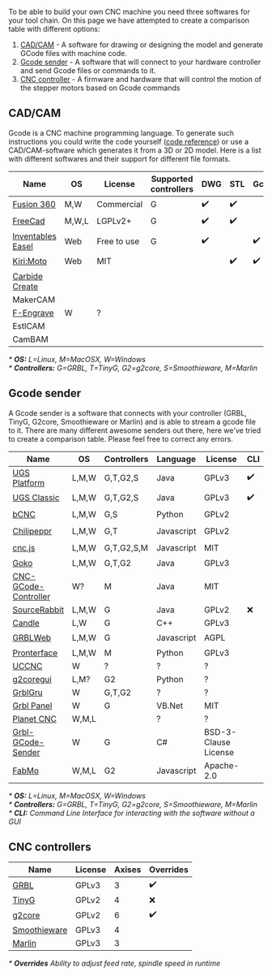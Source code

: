 To be able to build your own CNC machine you need three softwares for your tool chain. On this page we have attempted to create a comparison table with different options:

1. [CAD/CAM](#cadcam) - A software for drawing or designing the model and generate GCode files with machine code.
2. [Gcode sender](#gcode-sender) - A software that will connect to your hardware controller and send Gcode files or commands to it.
3. [CNC controller](#cnc-controllers) - A firmware and hardware that will control the motion of the stepper motors based on Gcode commands

## CAD/CAM
Gcode is a CNC machine programming language. To generate such instructions you could write the code yourself ([code reference](http://linuxcnc.org/docs/html/gcode.html)) or use a CAD/CAM-software which generates it from a 3D or 2D model. Here is a list with 
different softwares and their support for different file formats.

| Name                                                           | OS    | License     | Supported controllers | DWG | STL | Gcode | SVG |
| -------------------------------------------------------------- | ------| ----------- | --------------------- | --- | --- | ----- | --- |
| [Fusion 360](https://www.autodesk.se/products/fusion-360/)     | M,W   | Commercial  | G                     | :heavy_check_mark: | :heavy_check_mark: | | :heavy_check_mark: |
| [FreeCad](https://www.freecadweb.org/)                         | M,W,L | LGPLv2+     | G                     | :heavy_check_mark: | :heavy_check_mark: | | :heavy_check_mark: |
| [Inventables Easel](http://easel.inventables.com/)             | Web   | Free to use | G                     | :heavy_check_mark: | | :heavy_check_mark: | :heavy_check_mark: |
| [Kiri:Moto](https://grid.space/kiri/)                          | Web   | MIT         |                       | | :heavy_check_mark: | :heavy_check_mark: | |
| [Carbide Create](https://carbide3d.com/carbidecreate/)         |       |             |                       | | | | |
| MakerCAM                                                       |       |             |                       | | | | |
| [F-Engrave](https://www.scorchworks.com/Fengrave/fengrave.html)| W     | ?           |                       | | | | |
| EstlCAM                                                    |       |             |                       | | | | |
| CamBAM                                                     |       |             |                       | | | | |
      
_* **OS:** L=Linux, M=MacOSX, W=Windows_ <br/>
_* **Controllers:** G=GRBL, T=TinyG, G2=g2core, S=Smoothieware, M=Marlin_ <br/>

## Gcode sender

A Gcode sender is a software that connects with your controller (GRBL, TinyG, G2core, Smoothieware or Marlin) and is able to stream a gcode file to it. There are many different awesome senders out there, here we've tried to create a comparison table. Please feel free to correct any errors.

| Name                                                 | OS    | Controllers | Language   | License | CLI | WebUI | Gamepad | Overrides | Editor |
| ---------------------------------------------------- | ------| ----------- | ---------- | ------- | --- | ----- | ------- | --------- | ------- |
| [UGS Platform](http://winder.github.io/ugs_website/) | L,M,W | G,T,G2,S    | Java       | GPLv3   | :heavy_check_mark: | :heavy_check_mark: | :heavy_check_mark: | :heavy_check_mark: | :heavy_check_mark: |
| [UGS Classic](http://winder.github.io/ugs_website/)  | L,M,W | G,T,G2,S    | Java       | GPLv3   | :heavy_check_mark: | :heavy_check_mark: | :x: | :x: | :x: |
| [bCNC](https://github.com/vlachoudis/bCNC)           | L,M,W | G,S         | Python     | GPLv2   |     | :heavy_check_mark: | | | :heavy_check_mark: | 
| [Chilipeppr](http://chilipeppr.com/)                 | L,M,W | G,T         | Javascript | GPLv2   |     | :heavy_check_mark: | | :heavy_check_mark: | :x: |
| [cnc.js](https://github.com/cncjs/cncjs)             | L,M,W | G,T,G2,S,M  | Javascript | MIT     |     | :heavy_check_mark: | :x: | :x: | :x: |
| [Goko](https://goko.fr/)                             | L,M,W | G,T,G2      | Java       | GPLv3   |     |  | | |
| [CNC-GCode-Controller](https://github.com/pknoe3lh/cncgcodecontroller) | W?    | M | Java | MIT   |     |  | | |
| [SourceRabbit](https://github.com/nsiatras/sourcerabbit-gcode-sender)  | L,M,W | G | Java | GPLv2 | :x: | :x: | :x: | :x: | :x: |
| [Candle](https://github.com/Denvi/Candle)            | L,W   | G           | C++        | GPLv3   |     |  | | |
| [GRBLWeb](http://xyzbots.com/grblweb.html)           | L,M,W | G           | Javascript | AGPL    |     | :heavy_check_mark: | | |
| [Pronterface](http://www.pronterface.com/)           | L,M,W | M           | Python     | GPLv3   |     |  | | |
| [UCCNC](https://cncdrive.com/UCCNC.html)             | W     | ?           | ?          | ?       |     |  | | |
| [g2coregui](https://github.com/talpadk/g2coregui)    | L,M?  | G2          | Python     | ?       |     |  | | |
| [GrblGru](https://www.grblgru.com/)                  | W     | G,T,G2      | ?          | ?       |     |  | | |
| [Grbl Panel](https://github.com/gerritv/Grbl-Panel/) | W     | G           | VB.Net     | MIT     |     |  | | |
| [Planet CNC](https://planet-cnc.com/software/)       | W,M,L |             | ?          | ?       |     |  | | |
| [Grbl-GCode-Sender](https://github.com/terjeio/Grbl-GCode-Sender) | W | G  | C#         |  BSD-3-Clause License | | | | |
| [FabMo](http://gofabmo.org/)                         | W,M,L | G2          | Javascript | Apache-2.0 |  |  | | |

_* **OS:** L=Linux, M=MacOSX, W=Windows_ <br/>
_* **Controllers:** G=GRBL, T=TinyG, G2=g2core, S=Smoothieware, M=Marlin_ <br/>
_* **CLI:** Command Line Interface for interacting with the software without a GUI_


## CNC controllers

| Name                                                         | License | Axises | Overrides |
| ------------------------------------------------------------ | ------- | ------ | --------- |
| [GRBL](https://github.com/gnea/grbl)                         | GPLv3   | 3      | :heavy_check_mark: |
| [TinyG](https://github.com/synthetos/TinyG)                  | GPLv2   | 4      | :x: |
| [g2core](https://github.com/synthetos/g2)                    | GPLv2   | 6      | :heavy_check_mark: |
| [Smoothieware](https://github.com/Smoothieware/Smoothieware) | GPLv3   | 4      | |
| [Marlin](https://github.com/MarlinFirmware/Marlin)           | GPLv3   | 3      | |

_* **Overrides** Ability to adjust feed rate, spindle speed in runtime_ <br/>
